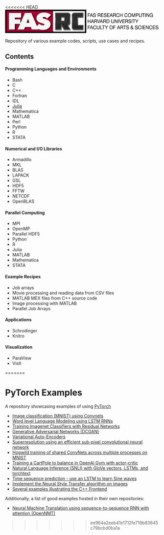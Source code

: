 <<<<<<< HEAD
![FASRC Logo](Images/rc-logo-text_2017-88.png)

Repository of various example codes, scripts, use cases and recipes.

## Contents

#### Programming Languages and Environments
    
   * Bash
   * C  
   * C++  
   * Fortran  
   * IDL  
   * [Julia](Languages/Julia)  
   * Mathematica  
   * MATLAB  
   * Perl  
   * Python
   * R  
   * STATA

#### Numerical and I/O Libraries
   
   * Armadillo
   * MKL
   * BLAS
   * LAPACK
   * GSL
   * HDF5
   * FFTW
   * NETCDF
   * OpenBLAS

#### Parallel Computing

   * MPI
   * OpenMP
   * Parallel HDF5
   * Python
   * R
   * Julia
   * MATLAB
   * Mathematica
   * STATA

#### Example Recipes

   * Job arrays
   * Movie processing and reading data from CSV files
   * MATLAB MEX files from C++ source code
   * Image processing with MATLAB 
   * Parallel Job Arrays

#### Applications

   * Schrodinger
   * Knitro

#### Visualization

   * ParaView
   * VisIt

=======
# PyTorch Examples

A repository showcasing examples of using [PyTorch](https://github.com/pytorch/pytorch)

- [Image classification (MNIST) using Convnets](mnist)
- [Word level Language Modeling using LSTM RNNs](word_language_model)
- [Training Imagenet Classifiers with Residual Networks](imagenet)
- [Generative Adversarial Networks (DCGAN)](dcgan)
- [Variational Auto-Encoders](vae)
- [Superresolution using an efficient sub-pixel convolutional neural network](super_resolution)
- [Hogwild training of shared ConvNets across multiple processes on MNIST](mnist_hogwild)
- [Training a CartPole to balance in OpenAI Gym with actor-critic](reinforcement_learning)
- [Natural Language Inference (SNLI) with GloVe vectors, LSTMs, and torchtext](snli)
- [Time sequence prediction - use an LSTM to learn Sine waves](time_sequence_prediction)
- [Implement the Neural Style Transfer algorithm on images](fast_neural_style)
- [Several examples illustrating the C++ Frontend](cpp)

Additionally, a list of good examples hosted in their own repositories:

- [Neural Machine Translation using sequence-to-sequence RNN with attention (OpenNMT)](https://github.com/OpenNMT/OpenNMT-py)
>>>>>>> ee964a2eeb41e1712fe719b83645c79bcbd0ba1a
